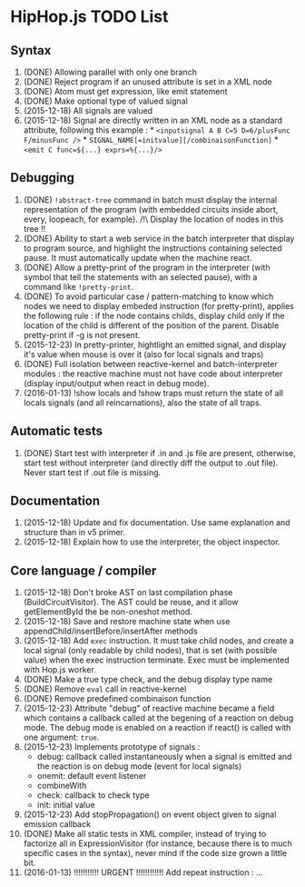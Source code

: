 
HipHop.js TODO List
===================

Syntax
------

1. (DONE) Allowing parallel with only one branch
2. (DONE) Reject program if an unused attribute is set in a XML node
3. (DONE) Atom must get expression, like emit statement
4. (DONE) Make optional type of valued signal
5. (2015-12-18) All signals are valued
6. (2015-12-18) Signal are directly written in an XML node as a
   standard attribute, following this example :
		* `<inputsignal A B C=5 D=6/plusFunc F/minusFunc />`
		* `SIGNAL_NAME[=initvalue][/combinaisonFunction]`
		* `<emit C func=${...} exprs=%{...}/>`


Debugging
---------

1. (DONE) `!abstract-tree` command in batch must display the internal
   representation of the program (with embedded circuits inside abort,
   every, loopeach, for example). /!\ Display the location of nodes in
   this tree !!
2. (DONE) Ability to start a web service in the batch interpreter that
   display to program source, and highlight the instructions
   containing selected pause. It must automatically update when the
   machine react.
3. (DONE) Allow a pretty-print of the program in the interpreter
   (with symbol that tell the statements with an selected pause), with
   a command like `!pretty-print`.
4. (DONE) To avoid particular case / pattern-matching to know which
   nodes we need to display embeded instruction (for pretty-print),
   applies the following rule : if the node contains childs, display
   child only if the location of the child is different of the
   position of the parent. Disable pretty-print if -g is not present.
5. (2015-12-23) In pretty-printer, hightlight an emitted signal, and
   display it's value when mouse is over it (also for local signals
   and traps)
6. (DONE) Full isolation between reactive-kernel and batch-interpreter
   modules : the reactive machine must not have code about interpreter
   (display input/output when react in debug mode).
7. (2016-01-13) !show locals and !show traps must return the state of
   all locals signals (and all reincarnations), also the state of all
   traps.



Automatic tests
---------------

1. (DONE) Start test with interpreter if .in and .js file are present,
   otherwise, start test without interpreter (and directly diff the
   output to .out file). Never start test if .out file is missing.



Documentation
-------------

1. (2015-12-18) Update and fix documentation. Use same explanation and
   structure than in v5 primer.
2. (2015-12-18) Explain how to use the interpreter, the object inspector.



Core language / compiler
------------------------

1. (2015-12-18) Don't broke AST on last compilation phase
   (BuildCircuitVisitor). The AST could be reuse, and it allow
   getElementById the be non-oneshot method.
2. (2015-12-18) Save and restore machine state when use
   appendChild/insertBefore/insertAfter methods
3. (2015-12-18) Add `exec` instruction. It must take child nodes, and
   create a local signal (only readable by child nodes), that is set
   (with possible value) when the exec instruction terminate. Exec
   must be implemented with Hop.js worker.
4. (DONE) Make a true type check, and the debug display type name
5. (DONE) Remove `eval` call in reactive-kernel
6. (DONE) Remove predefined combinaison function
8. (2015-12-23) Attribute "debug" of reactive machine became a field
   which contains a callback called at the begening of a reaction on
   debug mode. The debug mode is enabled on a reaction if react() is
   called with one argument: `true`.
7. (2015-12-23) Implements prototype of signals :
	  * debug: callback called instantaneously when a signal is
        emitted and the reaction is on debug mode (event for local signals)
	  * onemit: default event listener
	  * combineWith
	  * check: callback to check type
	  * init: initial value
8. (2015-12-23) Add stopPropagation() on event object given to signal emission
   callback
9. (DONE) Make all static tests in XML compiler, instead of trying to
   factorize all in ExpressionVisitor (for instance, because there is
   to much specific cases in the syntax), never mind if the code size
   grown a little bit.
10. (2016-01-13) !!!!!!!!!!! URGENT !!!!!!!!!!!! Add repeat
    instruction : <repeat count=5> ... </repeat>
